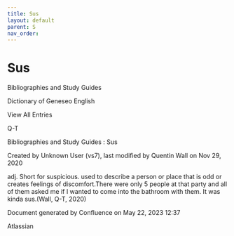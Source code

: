```yaml
---
title: Sus
layout: default
parent: S
nav_order:
---
```


# Sus

Bibliographies and Study Guides

Dictionary of Geneseo English

View All Entries

Q-T

Bibliographies and Study Guides : Sus

Created by  Unknown User (vs7), last modified by  Quentin Wall on Nov 29, 2020

adj. Short for suspicious. used to describe a person or place that is odd or creates feelings of discomfort.There were only 5 people at that party and all of them asked me if I wanted to come into the bathroom with them. It was kinda sus.(Wall, Q-T, 2020)

Document generated by Confluence on May 22, 2023 12:37

Atlassian
